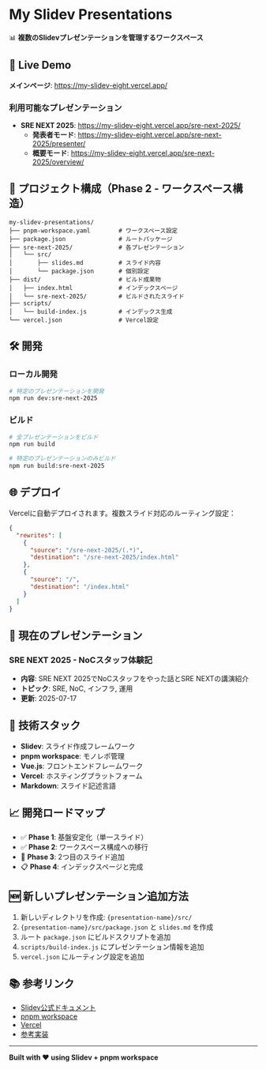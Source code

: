 # My Slidev Presentations

📊 **複数のSlidevプレゼンテーションを管理するワークスペース**

## 🚀 Live Demo

**メインページ**: https://my-slidev-eight.vercel.app/

### 利用可能なプレゼンテーション

- **SRE NEXT 2025**: https://my-slidev-eight.vercel.app/sre-next-2025/
  - **発表者モード**: https://my-slidev-eight.vercel.app/sre-next-2025/presenter/
  - **概要モード**: https://my-slidev-eight.vercel.app/sre-next-2025/overview/

## 📁 プロジェクト構成（Phase 2 - ワークスペース構造）

```
my-slidev-presentations/
├── pnpm-workspace.yaml        # ワークスペース設定
├── package.json               # ルートパッケージ
├── sre-next-2025/             # 各プレゼンテーション
│   └── src/
│       ├── slides.md          # スライド内容
│       └── package.json       # 個別設定
├── dist/                      # ビルド成果物
│   ├── index.html             # インデックスページ
│   └── sre-next-2025/         # ビルドされたスライド
├── scripts/
│   └── build-index.js         # インデックス生成
└── vercel.json                # Vercel設定
```

## 🛠️ 開発

### ローカル開発

```bash
# 特定のプレゼンテーションを開発
npm run dev:sre-next-2025
```

### ビルド

```bash
# 全プレゼンテーションをビルド
npm run build

# 特定のプレゼンテーションのみビルド
npm run build:sre-next-2025
```

## 🌐 デプロイ

Vercelに自動デプロイされます。複数スライド対応のルーティング設定：

```json
{
  "rewrites": [
    { 
      "source": "/sre-next-2025/(.*)", 
      "destination": "/sre-next-2025/index.html" 
    },
    { 
      "source": "/", 
      "destination": "/index.html" 
    }
  ]
}
```

## 📝 現在のプレゼンテーション

### SRE NEXT 2025 - NoCスタッフ体験記

- **内容**: SRE NEXT 2025でNoCスタッフをやった話とSRE NEXTの講演紹介
- **トピック**: SRE, NoC, インフラ, 運用
- **更新**: 2025-07-17

## 🔧 技術スタック

- **Slidev**: スライド作成フレームワーク
- **pnpm workspace**: モノレポ管理
- **Vue.js**: フロントエンドフレームワーク  
- **Vercel**: ホスティングプラットフォーム
- **Markdown**: スライド記述言語

## 📈 開発ロードマップ

- ✅ **Phase 1**: 基盤安定化（単一スライド）
- ✅ **Phase 2**: ワークスペース構成への移行
- 🚧 **Phase 3**: 2つ目のスライド追加
- 📋 **Phase 4**: インデックスページと完成

## 🆕 新しいプレゼンテーション追加方法

1. 新しいディレクトリを作成: `{presentation-name}/src/`
2. `{presentation-name}/src/package.json` と `slides.md` を作成
3. ルート `package.json` にビルドスクリプトを追加
4. `scripts/build-index.js` にプレゼンテーション情報を追加
5. `vercel.json` にルーティング設定を追加

## 📚 参考リンク

- [Slidev公式ドキュメント](https://ja.sli.dev/)
- [pnpm workspace](https://pnpm.io/workspaces)
- [Vercel](https://vercel.com/)
- [参考実装](https://zenn.dev/jy8752/articles/ad565a43ba0e0a)

---

**Built with ❤️ using Slidev + pnpm workspace**

